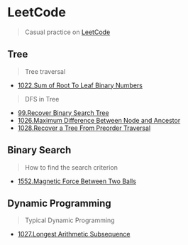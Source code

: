 # LeetCode
> Casual practice on [LeetCode](https://leetcode.com/agaetist7/)


## Tree
> Tree traversal
* [1022.Sum of Root To Leaf Binary Numbers](tree/1022.md)

> DFS in Tree 
* [99.Recover Binary Search Tree](tree/99.md)
* [1026.Maximum Difference Between Node and Ancestor](tree/1026.md)
* [1028.Recover a Tree From Preorder Traversal](tree/1028.md)

## Binary Search

> How to find the search criterion
* [1552.Magnetic Force Between Two Balls](binary-search/1552.md)


## Dynamic Programming
> Typical Dynamic Programming
* [1027.Longest Arithmetic Subsequence](dynamic-programming/1027.md)